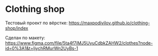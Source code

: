 # Clothing shop

Тестовый проект по вёрстке:
https://maxpodivilov.github.io/clothing-shop/index

Сделан по макету:
https://www.figma.com/file/5ta4f7iMJ5UyuCdbkZAHW2/clothes?node-id=0%3A1&t=IjychRMurWn2UyBs-1

